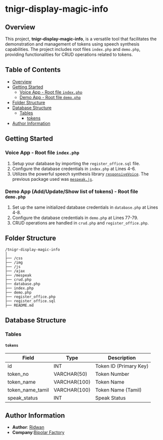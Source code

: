 # tnigr-display-magic-info

## Overview

This project, **tnigr-display-magic-info**, is a versatile tool that facilitates the demonstration and management of tokens using speech synthesis capabilities. The project includes root files `index.php` and `demo.php`, providing functionalities for CRUD operations related to tokens.

## Table of Contents

- [Overview](#overview)
- [Getting Started](#getting-started)
  - [Voice App - Root file `index.php`](#voice-app---root-file-indexphp)
  - [Demo App - Root file `demo.php`](#demo-app---root-file-demophp)
- [Folder Structure](#folder-structure)
- [Database Structure](#database-structure)
  - [Tables](#tables)
    - [tokens](#tokens)
- [Author Information](#author-information)

## Getting Started

### Voice App - Root file `index.php`

1. Setup your database by importing the `register_office.sql` file.
2. Configure the database credentials in `index.php` at Lines 4-6.
3. Utilizes the powerful speech synthesis library [`responsiveVoice`](https://responsivevoice.org/api/). The previous package used was [`mespeak.js`](https://www.masswerk.at/).

### Demo App (Add/Update/Show list of tokens) - Root file `demo.php`

1. Set up the same initialized database credentials in `database.php` at Lines 4-8.
2. Configure the database credentials in `demo.php` at Lines 77-79.
3. CRUD operations are handled in `crud.php` and `register_office.php`.

## Folder Structure

```plaintext
/tnigr-display-magic-info
│
├── /css
├── /img
├── /js
├── /ajax
├── /mespeak
├── crud.php
├── database.php
├── index.php
├── demo.php
├── register_office.php
├── register_office.sql
├── README.md
```

## Database Structure

### Tables

#### `tokens`

| Field            | Type         | Description             |
|------------------|--------------|-------------------------|
| id               | INT          | Token ID (Primary Key)  |
| token_no         | VARCHAR(50)  | Token Number            |
| token_name       | VARCHAR(100) | Token Name              |
| token_name_tamil | VARCHAR(100) | Token Name (Tamil)      |
| speak_status     | INT          | Speak Status            |

## Author Information
- **Author**: [Ridwan](https://qridwan.com)
- **Company**:[Bipolar Factory](https://bipolarfactory.com)
